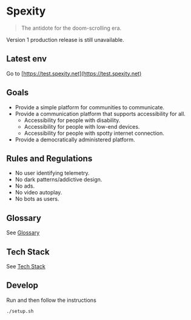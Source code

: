 # Spexity
> The antidote for the doom-scrolling era.


Version 1 production release is still unavailable. 

## Latest env
Go to [https://test.spexity.net](https://test.spexity.net)

## Goals

- Provide a simple platform for communities to communicate.
- Provide a communication platform that supports accessibility for all.
    - Accessibility for people with disability.
    - Accessibility for people with low-end devices.
    - Accessibility for people with spotty internet connection.
- Provide a democratically administered platform.

## Rules and Regulations

- No user identifying telemetry.
- No dark patterns/addictive design.
- No ads.
- No video autoplay.
- No bots as users.

## Glossary

See [Glossary](Glossary.md)

## Tech Stack

See [Tech Stack](TechStack.md)

## Develop

Run and then follow the instructions

```shell
./setup.sh
```
